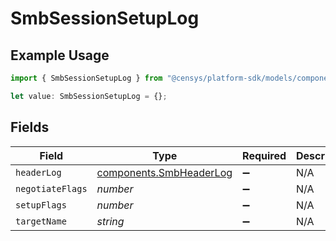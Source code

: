 # SmbSessionSetupLog

## Example Usage

```typescript
import { SmbSessionSetupLog } from "@censys/platform-sdk/models/components";

let value: SmbSessionSetupLog = {};
```

## Fields

| Field                                                              | Type                                                               | Required                                                           | Description                                                        |
| ------------------------------------------------------------------ | ------------------------------------------------------------------ | ------------------------------------------------------------------ | ------------------------------------------------------------------ |
| `headerLog`                                                        | [components.SmbHeaderLog](../../models/components/smbheaderlog.md) | :heavy_minus_sign:                                                 | N/A                                                                |
| `negotiateFlags`                                                   | *number*                                                           | :heavy_minus_sign:                                                 | N/A                                                                |
| `setupFlags`                                                       | *number*                                                           | :heavy_minus_sign:                                                 | N/A                                                                |
| `targetName`                                                       | *string*                                                           | :heavy_minus_sign:                                                 | N/A                                                                |